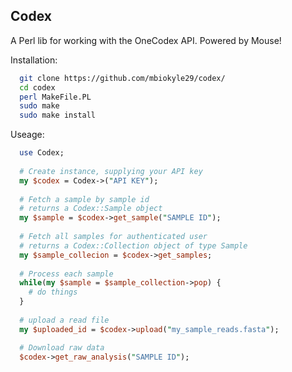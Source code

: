 Codex
--------------------------------------------
A Perl lib for working with the OneCodex API. Powered by Mouse!

Installation:<br>
```bash
  git clone https://github.com/mbiokyle29/codex/
  cd codex
  perl MakeFile.PL
  sudo make
  sudo make install
```

Useage:<br>
```perl
  use Codex;
  
  # Create instance, supplying your API key
  my $codex = Codex->("API KEY");
  
  # Fetch a sample by sample id
  # returns a Codex::Sample object
  my $sample = $codex->get_sample("SAMPLE ID");
  
  # Fetch all samples for authenticated user
  # returns a Codex::Collection object of type Sample
  my $sample_collecion = $codex->get_samples;
  
  # Process each sample
  while(my $sample = $sample_collection->pop) {
    # do things
  }
  
  # upload a read file
  my $uploaded_id = $codex->upload("my_sample_reads.fasta");

  # Download raw data
  $codex->get_raw_analysis("SAMPLE ID");
```

